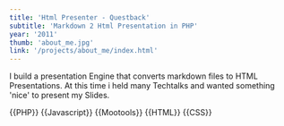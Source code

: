 ```yaml
---
title: 'Html Presenter - Questback'
subtitle: 'Markdown 2 Html Presentation in PHP'
year: '2011'
thumb: 'about_me.jpg'
link: '/projects/about_me/index.html'
---
```


I build a presentation Engine that converts markdown files to HTML Presentations. At this time i held many Techtalks and wanted something 'nice' to present my Slides.

{{PHP}}
{{Javascript}}
{{Mootools}}
{{HTML}}
{{CSS}}
